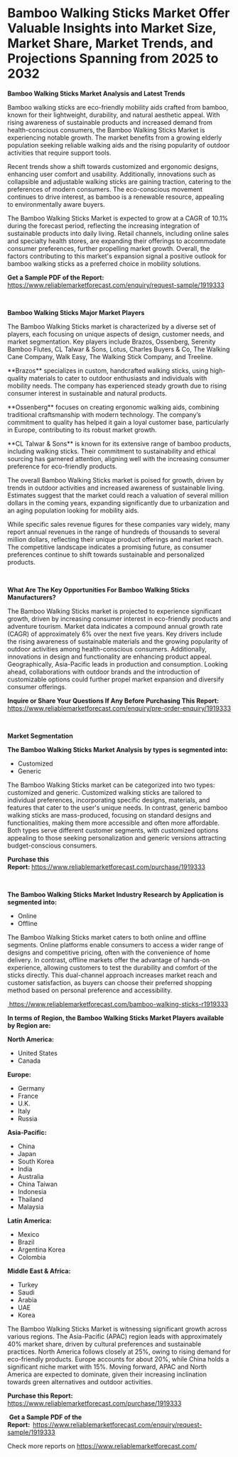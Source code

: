 <p><h1>Bamboo Walking Sticks Market Offer Valuable Insights into Market Size, Market Share, Market Trends, and Projections Spanning from 2025 to 2032</h1></p><p><strong>Bamboo Walking Sticks Market Analysis and Latest Trends</strong></p>
<p><p>Bamboo walking sticks are eco-friendly mobility aids crafted from bamboo, known for their lightweight, durability, and natural aesthetic appeal. With rising awareness of sustainable products and increased demand from health-conscious consumers, the Bamboo Walking Sticks Market is experiencing notable growth. The market benefits from a growing elderly population seeking reliable walking aids and the rising popularity of outdoor activities that require support tools. </p><p>Recent trends show a shift towards customized and ergonomic designs, enhancing user comfort and usability. Additionally, innovations such as collapsible and adjustable walking sticks are gaining traction, catering to the preferences of modern consumers. The eco-conscious movement continues to drive interest, as bamboo is a renewable resource, appealing to environmentally aware buyers. </p><p>The Bamboo Walking Sticks Market is expected to grow at a CAGR of 10.1% during the forecast period, reflecting the increasing integration of sustainable products into daily living. Retail channels, including online sales and specialty health stores, are expanding their offerings to accommodate consumer preferences, further propelling market growth. Overall, the factors contributing to this market's expansion signal a positive outlook for bamboo walking sticks as a preferred choice in mobility solutions.</p></p>
<p><strong>Get a Sample PDF of the Report:&nbsp;</strong> <a href="https://www.reliablemarketforecast.com/enquiry/request-sample/1919333?utm_campaign=2808&utm_medium=2&utm_source=Github&utm_content=ia&utm_term=05042025&utm_id=bamboo-walking-sticks">https://www.reliablemarketforecast.com/enquiry/request-sample/1919333</a></p>
<p>&nbsp;</p>
<p><strong>Bamboo Walking Sticks Major Market Players</strong></p>
<p><p>The Bamboo Walking Sticks market is characterized by a diverse set of players, each focusing on unique aspects of design, customer needs, and market segmentation. Key players include Brazos, Ossenberg, Serenity Bamboo Flutes, CL Talwar & Sons, Lotus, Charles Buyers & Co, The Walking Cane Company, Walk Easy, The Walking Stick Company, and Treeline.</p><p>**Brazos** specializes in custom, handcrafted walking sticks, using high-quality materials to cater to outdoor enthusiasts and individuals with mobility needs. The company has experienced steady growth due to rising consumer interest in sustainable and natural products.</p><p>**Ossenberg** focuses on creating ergonomic walking aids, combining traditional craftsmanship with modern technology. The company’s commitment to quality has helped it gain a loyal customer base, particularly in Europe, contributing to its robust market growth.</p><p>**CL Talwar & Sons** is known for its extensive range of bamboo products, including walking sticks. Their commitment to sustainability and ethical sourcing has garnered attention, aligning well with the increasing consumer preference for eco-friendly products.</p><p>The overall Bamboo Walking Sticks market is poised for growth, driven by trends in outdoor activities and increased awareness of sustainable living. Estimates suggest that the market could reach a valuation of several million dollars in the coming years, expanding significantly due to urbanization and an aging population looking for mobility aids.</p><p>While specific sales revenue figures for these companies vary widely, many report annual revenues in the range of hundreds of thousands to several million dollars, reflecting their unique product offerings and market reach. The competitive landscape indicates a promising future, as consumer preferences continue to shift towards sustainable and personalized products.</p></p>
<p>&nbsp;</p>
<p><strong>What Are The Key Opportunities For Bamboo Walking Sticks Manufacturers?</strong></p>
<p><p>The Bamboo Walking Sticks market is projected to experience significant growth, driven by increasing consumer interest in eco-friendly products and adventure tourism. Market data indicates a compound annual growth rate (CAGR) of approximately 6% over the next five years. Key drivers include the rising awareness of sustainable materials and the growing popularity of outdoor activities among health-conscious consumers. Additionally, innovations in design and functionality are enhancing product appeal. Geographically, Asia-Pacific leads in production and consumption. Looking ahead, collaborations with outdoor brands and the introduction of customizable options could further propel market expansion and diversify consumer offerings.</p></p>
<p><strong>Inquire or Share Your Questions If Any Before Purchasing This Report:</strong> <a href="https://www.reliablemarketforecast.com/enquiry/pre-order-enquiry/1919333?utm_campaign=2808&utm_medium=2&utm_source=Github&utm_content=ia&utm_term=05042025&utm_id=bamboo-walking-sticks">https://www.reliablemarketforecast.com/enquiry/pre-order-enquiry/1919333</a></p>
<p>&nbsp;</p>
<p><strong>Market Segmentation</strong></p>
<p><strong>The Bamboo Walking Sticks Market Analysis by types is segmented into:</strong></p>
<p><ul><li>Customized</li><li>Generic</li></ul></p>
<p><p>The Bamboo Walking Sticks market can be categorized into two types: customized and generic. Customized walking sticks are tailored to individual preferences, incorporating specific designs, materials, and features that cater to the user's unique needs. In contrast, generic bamboo walking sticks are mass-produced, focusing on standard designs and functionalities, making them more accessible and often more affordable. Both types serve different customer segments, with customized options appealing to those seeking personalization and generic versions attracting budget-conscious consumers.</p></p>
<p><strong>Purchase this Report:&nbsp;</strong><a href="https://www.reliablemarketforecast.com/purchase/1919333?utm_campaign=2808&utm_medium=2&utm_source=Github&utm_content=ia&utm_term=05042025&utm_id=bamboo-walking-sticks">https://www.reliablemarketforecast.com/purchase/1919333</a></p>
<p>&nbsp;</p>
<p><strong>The Bamboo Walking Sticks Market Industry Research by Application is segmented into:</strong></p>
<p><ul><li>Online</li><li>Offline</li></ul></p>
<p><p>The Bamboo Walking Sticks market caters to both online and offline segments. Online platforms enable consumers to access a wider range of designs and competitive pricing, often with the convenience of home delivery. In contrast, offline markets offer the advantage of hands-on experience, allowing customers to test the durability and comfort of the sticks directly. This dual-channel approach increases market reach and customer satisfaction, as buyers can choose their preferred shopping method based on personal preference and accessibility.</p></p>
<p><a href="https://www.reliablemarketforecast.com/bamboo-walking-sticks-r1919333?utm_campaign=2808&utm_medium=2&utm_source=Github&utm_content=ia&utm_term=05042025&utm_id=bamboo-walking-sticks">&nbsp;https://www.reliablemarketforecast.com/bamboo-walking-sticks-r1919333</a></p>
<p><strong>In terms of Region, the Bamboo Walking Sticks Market Players available by Region are:</strong></p>
<p>
    <p> <strong> North America: </strong>
        <ul>
            <li>United States</li>
            <li>Canada</li>
        </ul>
        </p> 
    <p> <strong> Europe: </strong>
        <ul>
            <li>Germany</li>
            <li>France</li>
            <li>U.K.</li>
            <li>Italy</li>
            <li>Russia</li>
        </ul>
        </p> 
    <p> <strong> Asia-Pacific: </strong>
        <ul>
            <li>China</li>
            <li>Japan</li>
            <li>South Korea</li>
            <li>India</li>
            <li>Australia</li>
            <li>China Taiwan</li>
            <li>Indonesia</li>
            <li>Thailand</li>
            <li>Malaysia</li>
        </ul>
        </p> 
    <p> <strong> Latin America: </strong>
        <ul>
            <li>Mexico</li>
            <li>Brazil</li>
            <li>Argentina Korea</li>
            <li>Colombia</li>
        </ul>
        </p> 
    <p> <strong> Middle East & Africa: </strong>
        <ul>
            <li>Turkey</li>
            <li>Saudi</li>
            <li>Arabia</li>
            <li>UAE</li>
            <li>Korea</li>
        </ul>
    </p>
    </p>
<p><p>The Bamboo Walking Sticks Market is witnessing significant growth across various regions. The Asia-Pacific (APAC) region leads with approximately 40% market share, driven by cultural preferences and sustainable practices. North America follows closely at 25%, owing to rising demand for eco-friendly products. Europe accounts for about 20%, while China holds a significant niche market with 15%. Moving forward, APAC and North America are expected to dominate, given their increasing inclination towards green alternatives and outdoor activities.</p></p>
<p><strong>Purchase this Report: </strong><a href="https://www.reliablemarketforecast.com/purchase/1919333?utm_campaign=2808&utm_medium=2&utm_source=Github&utm_content=ia&utm_term=05042025&utm_id=bamboo-walking-sticks">https://www.reliablemarketforecast.com/purchase/1919333</a></p>
<p>&nbsp;<strong>Get a Sample PDF of the Report:&nbsp;&nbsp;</strong><a href="https://www.reliablemarketforecast.com/enquiry/request-sample/1919333?utm_campaign=2808&utm_medium=2&utm_source=Github&utm_content=ia&utm_term=05042025&utm_id=bamboo-walking-sticks">https://www.reliablemarketforecast.com/enquiry/request-sample/1919333</a></p>
<p><strong></strong></p>
<p>Check more reports on <a href="https://www.reliablemarketforecast.com/?utm_campaign=2808&utm_medium=2&utm_source=Github&utm_content=ia&utm_term=05042025&utm_id=bamboo-walking-sticks">https://www.reliablemarketforecast.com/</a></p>